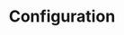 ---
title: Configuration
position: 2
parameters:
  - name:
    content:
content_markdown: >-
  #### Connection Configuration


  | Field | Required? | Input Type | Description |
  
  | --- | --- | --- | --- |

  | `instance-name` | Yes (Eventually) | String | The instance name of this
  bot config.<br>**At this time, this field is currently not
  supported.&nbsp;** |

  | `server-address` | Yes | String | The address of the
  server to which this bot should connect. |

  | `server-query-port` | Yes | Integer | The query port to which your bot will connect. By default, most
  servers have this as 10011. |

  | `virtual-server-id` | Yes | Integer | The
  ID of the virtual server to which the bot is connecting. |
  
  | `server-query-name` | Yes | String | The server query name used for
  authentication. |

  | `server-query-password` | Yes | String | The server
  query password used for authentication. |

  | `bot-nickname` | Yes | String | The display name of the bot. |

  | `bot-slow-mode` | Yes (Eventually) | String | Whether or not the bot should throttle its message rate to prevent
  being banned for flooding the query.<br>**At this time, this field is not
  currently supported.** |  


  #### Access Control List Configuration

  | Field | Required? | Input Type | Description |
  
  | --- | --- | --- | --- |

  | `instance-name` | Yes (Eventually) | String | The instance name of this
  bot config.<br>**At this time, this field is currently not
  supported.&nbsp;** |

  | `server-address` | Yes | String | The address of the
  server to which this bot should connect. |

  | `server-query-port` | Yes | Integer | The query port to which your bot will connect. By default, most
  servers have this as 10011. |

  | `virtual-server-id` | Yes | Integer | The
  ID of the virtual server to which the bot is connecting. |
  
  | `server-query-name` | Yes | String | The server query name used for
  authentication. |

  | `server-query-password` | Yes | String | The server
  query password used for authentication. |

  | `bot-nickname` | Yes | String | The display name of the bot. |

  | `bot-slow-mode` | Yes (Eventually) | String | Whether or not the bot should throttle its message rate to prevent
  being banned for flooding the query.<br>**At this time, this field is not
  currently supported.** |  


  | **Field** | **Required?** | **Input Type** | **Description** | | — | — | — |
  — | | `owner-groups` | Yes | List of Integers | The group IDs of groups
  containing only bot owners. |<br>| `super-admin-groups` | Yes | List of
  Integers | The group IDs of groups containing only bot super-admins. |<br>|
  `admin-groups` | Yes | List of Integers | The group IDs of groups containing
  only bot admins. |<br>| `moderator-groups` | Yes | List of Integers | The
  group IDs of groups containing only bot moderators. |<br>| `sponsor-groups` |
  Yes | List of Integers | The group IDs of groups containing only "sponsors".
  |<br>| `blacklisted-groups` | Yes | List of Integers | The group IDs of groups
  containing only users who are not allowed to use bot commands. |


  #### Idle Checker Configuration


  | **Field** | **Required?** | **Input Type** | **Description** | | — | — | — |
  — | | `idle-max-time-minutes` | Yes | Integer | The time in minutes after
  which a user will be moved if they have been idle for the entire duration.
  |<br>| `idle-destination-channel` | Yes | Integer | The ID of the channel to
  which idle users will be moved. |<br>| `idle-ignore-groups` | Yes | List of
  Integers | The group IDs of groups containing only users who will not be moved
  for being idle. |<br>&nbsp;
left_code_blocks:
  - code_block:
    title:
    language:
right_code_blocks:
  - code_block: "# ==============================================\r\n# ====           META INFORMATION           ====\r\n# ==============================================\r\n# = Information used to identify this bot      =\r\n# =   instance.                                =\r\n# ==============================================\r\n\r\ninstance-name: 'testInstance'\r\n\r\n# ==============================================\r\n# ====        CONNECTION INFORMATION        ====\r\n# ==============================================\r\n# = Information used to initiate the           =\r\n# =   connection to the server.                =\r\n# ==============================================\r\n\r\nserver-address: 'localhost'\r\nserver-query-port: 10011\r\nvirtual-server-id: 1\r\n\r\nserver-query-name: 'serveradmin'\r\nserver-query-password: 'ultrasecretpass'\r\n\r\nbot-nickname: 'Oh Bot Johnson'\r\nbot-slow-mode: ''"
    title: ConnectionConfig
    language:
  - code_block: "# ==============================================\r\n# ====        Idle Mover Information        ====\r\n# ==============================================\r\n# = Determines when and where to move idle     =\r\n# =   users within the server.                 =\r\n# ==============================================\r\n\r\nidle-max-time-minutes: 45\r\nidle-destination-channel: 105093\r\nidle-ignore-groups:\r\n - 38113\r\n - 38114"
    title: IdleChecker
    language:
  - code_block: "# ==============================================\r\n# ====             Instructions             ====\r\n# ==============================================\r\n# = Add groups by their ID number. Each group  =\r\n# = should be on a new line, prefixed with     =\r\n# = a hyphen (-).                              =\r\n# ==============================================\r\n\r\n# This group has access to all functions, and\r\n#   cannot be removed from its role except by\r\n#   removing them directly from the config file.\r\nowner-groups:\r\n- 6\r\n\r\n# This group has access to all function, and\r\n#   can modify the roles of all non-owner users.\r\nsuper-admin-groups:\r\n\r\n# This group has access to all functionality\r\n#   except for that involved in role and config\r\n#   management.\r\nadmin-groups:\r\n - 12\r\n\r\n# This group has access to limited versions of\r\n#   disciplinary functionality.\r\nmoderator-groups:\r\n - 15\r\n - 17\r\n - 18\r\n\r\n# This group has access only to non-functional\r\n#   (cosmetic) commands.\r\nsponsor-groups:\r\n - 16\r\n\r\n# This group cannot access any functionality of\r\n#   this program.\r\nblacklisted-groups:\r\n- 8\r\n- 10\r\n- 11"
    title: ServerGroupAccess
    language:
---